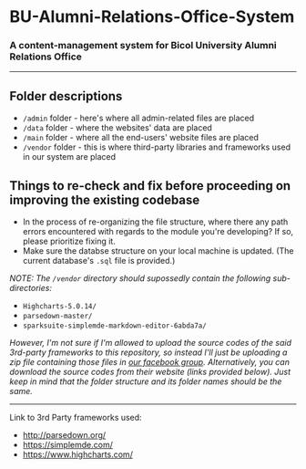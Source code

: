 # BU-Alumni-Relations-Office-System
### A content-management system for Bicol University Alumni Relations Office

---

## Folder descriptions
- `/admin` folder - here's where all admin-related files are placed
- `/data` folder - where the websites' data are placed
- `/main` folder - where all the end-users' website files are placed
- `/vendor` folder - this is where third-party libraries and frameworks used in our system are placed

## Things to re-check and fix before proceeding on improving the existing codebase
- In the process of re-organizing the file structure, where there any path errors encountered with regards to the module you're developing? If so, please prioritize fixing it.
- Make sure the databse structure on your local machine is updated. (The current database's `.sql` file is provided.)

*NOTE: The `/vendor` directory should supossedly contain the following sub-directories:*
- `Highcharts-5.0.14/`
- `parsedown-master/`
- `sparksuite-simplemde-markdown-editor-6abda7a/`

*However, I'm not sure if I'm allowed to upload the source codes of the said 3rd-party frameworks to this repository, so instead I'll just be uploading a zip file containing those files in [our facebook group](https://www.facebook.com/groups/1398253680265313). Alternatively, you can download the source codes from their website (links provided below). Just keep in mind that the folder structure and its folder names should be the same.*

---

Link to 3rd Party frameworks used:
* http://parsedown.org/
* https://simplemde.com/
* https://www.highcharts.com/
